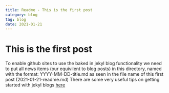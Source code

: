 ```yaml
---
title: Readme - This is the first post
category: blog
tag: blog
date: 2021-01-21
---
```


# This is the first post
To enable github sites to use the baked in jekyl blog functionality we need to put all news items (our equivilent to blog posts) in this directory, named with the format:
YYYY-MM-DD-title.md as seen in the file name of this first post (2021-01-21-readme.md)
There are some very useful tips on getting started with jekyl blogs [here](https://jekyllrb.com/docs/posts/)
